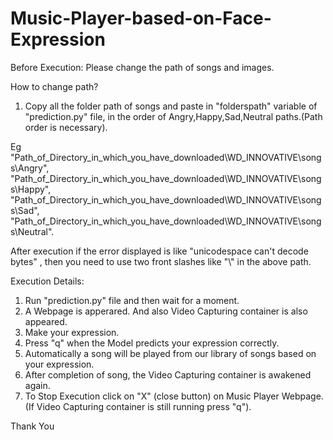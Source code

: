 # Music-Player-based-on-Face-Expression
Before Execution:
Please change the path of songs and images.

How to change path?
1) Copy all the folder path of songs and paste in "folderspath" variable of "prediction.py" file, in the order of Angry,Happy,Sad,Neutral paths.(Path order is necessary).

 Eg "Path_of_Directory_in_which_you_have_downloaded\WD_INNOVATIVE\songs\Angry", "Path_of_Directory_in_which_you_have_downloaded\WD_INNOVATIVE\songs\Happy", "Path_of_Directory_in_which_you_have_downloaded\WD_INNOVATIVE\songs\Sad", "Path_of_Directory_in_which_you_have_downloaded\WD_INNOVATIVE\songs\Neutral".
 
After execution if the error displayed is like "unicodespace can't decode bytes" , then you need to use two front slashes like "\\" in the above path.
 
Execution Details:
1) Run "prediction.py" file and then wait for a moment.
2) A Webpage is apperared. And also Video Capturing container is also appeared.
3) Make your expression.
4) Press "q" when the Model predicts your expression correctly.
5) Automatically a song will be played from our library of songs based on your expression.
6) After completion of song, the Video Capturing container is awakened again.
7) To Stop Execution click on "X" (close button) on Music Player Webpage.(If Video Capturing container is still running press "q").

Thank You
